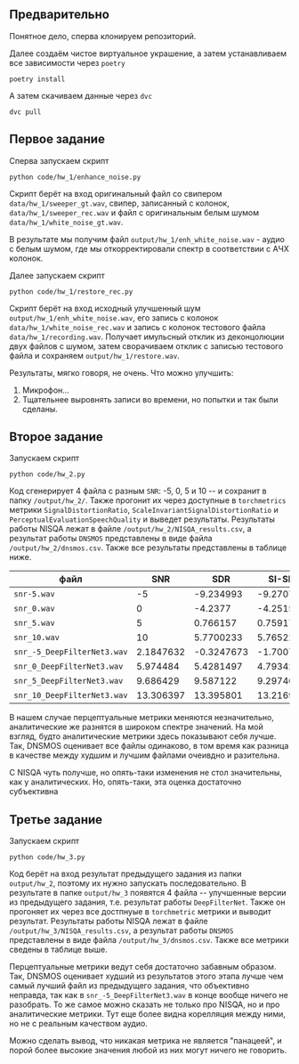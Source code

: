 ## Предварительно
Понятное дело, сперва клонируем репозиторий.

Далее создаём чистое виртуальное украшение, а затем устанавливаем все зависимости через `poetry`

```
poetry install
```

А затем скачиваем данные через `dvc`

```
dvc pull
```

## Первое задание

Сперва запускаем скрипт

```
python code/hw_1/enhance_noise.py
```
Скрипт берёт на вход оригинальный файл со свипером `data/hw_1/sweeper_gt.wav`, свипер, записанный с колонок, `data/hw_1/sweeper_rec.wav` и файл с оригинальным белым шумом `data/hw_1/white_noise_gt.wav`.

В результате мы получим файл `output/hw_1/enh_white_noise.wav` - аудио с белым шумом, где мы откорректировали спектр в соответствии с АЧХ колонок.

Далее запускаем скрипт

```
python code/hw_1/restore_rec.py
```

Скрипт берёт на вход исходный улучшенный шум `output/hw_1/enh_white_noise.wav`, его запись с колонок `data/hw_1/white_noise_rec.wav` и запись с колонок тестового файла `data/hw_1/recording.wav`. Получает имульсный отклик из деконцолюции двух файлов с шумом, затем сворачиваем отклик с записью тестового файла и сохраняем `output/hw_1/restore.wav`.

Результаты, мягко говоря, не очень. Что можно улучшить:

1. Микрофон...
2. Тщательнее выровнять записи во времени, но попытки и так были сделаны.

## Второе задание

Запускаем скрипт

```
python code/hw_2.py
```

Код сгенерирует 4 файла с разным `SNR`: -5, 0, 5 и 10 -- и сохранит в папку
`/output/hw_2/`. Также прогонит их через доступные в `torchmetrics` метрики
`SignalDistortionRatio`, `ScaleInvariantSignalDistortionRatio` и
`PerceptualEvaluationSpeechQuality` и выведет результаты. Результаты работы
NISQA лежат в файле `/output/hw_2/NISQA_results.csv`, а результат работы `DNSMOS` представлены в виде
файла `/output/hw_2/dnsmos.csv`. Также все результаты представлены в таблице
ниже.




| файл | SNR | SDR | SI-SDR | PESQ | NISQA(mos_pred) | NISQA(noi_pred) | NISQA(dis_pred) | NISQA(col_pred) | NISQA(loud_pred) | DNSMOS | MOS |
| --- | --- | --- | --- | --- | --- | --- | --- | --- | --- | --- | --- |
| `snr-5.wav` | -5 | -9.234993 | -9.270756 | 1.0675446 | 0.604121 | 1.378376 | 2.705365 | 1.193014 | 1.404781 | 2.198392 | 1 |
| `snr_0.wav` | 0 | -4.2377 | -4.2515864 | 1.0548806 | 0.729355 | 1.345632 | 2.989924 | 1.434083 | 1.551345 | 2.3233156 | 2 |
| `snr_5.wav` | 5 | 0.766157 | 0.75917494 | 1.0769463 | 1.121786 | 1.315253 | 4.240198 | 2.908588 | 2.477383 | 2.4289048 | 2 |
| `snr_10.wav` | 10 | 5.7700233 | 5.7652206 | 1.1613451 | 2.027135 | 1.249655 | 4.376255 | 3.407032 | 3.099280 | 2.7627323 | 4 |
| `snr_-5_DeepFilterNet3.wav` | 2.1847632 | -0.3247673 | -1.7007704 | 1.1593353 | 2.4909081 | 2.6110985 | 2.886099 | 2.9643068 | 3.1617444 | 3.04381823 | 1 |
| `snr_0_DeepFilterNet3.wav` | 5.974484 | 5.4281497 | 4.793428 | 1.4118621 | 3.184651 | 2.996207 | 4.084453 | 3.7316866 | 3.8693864 | 3.4055948 | 1 |
| `snr_5_DeepFilterNet3.wav` | 9.686429 | 9.587122 | 9.297464 | 1.8285072 | 4.0152526 | 3.7126563 | 4.3300858 | 4.124518 | 4.21834 | 3.938565 | 4 |
| `snr_10_DeepFilterNet3.wav` | 13.306397 | 13.395801 | 13.216998 | 2.294505 | 4.4459743 | 4.2683206 | 4.5119596 | 4.273391 | 4.426126 | 3.994667 | 5 |


В нашем случае перцептуальные метрики меняются незначительно, аналитические же разнятся в широком спектре значений. На мой взгляд, будто аналитические метрики здесь показывают себя лучше. Так, DNSMOS оценивает все файлы одинаково, в том время как разница в качестве между худшим и лучшим файлами очеивдно и разительна.

С NISQA чуть получше, но опять-таки изменения не стол значительны, как у аналитических. Но, опять-таки, эта оценка достаточно субъективна

## Третье задание

Запускаем скрипт

```
python code/hw_3.py
```

Код берёт на вход результат предыдущего задания из папки `output/hw_2`, поэтому их нужно запускать последовательно. В результате в папке `output/hw_3` появятся 4 файла -- улучшенные версии из предыдущего задания, т.е. результат работы `DeepFilterNet`. Также он прогоняет их через все достпнуые в `torchmetric` метрики и выводит результат. Результаты работы NISQA лежат в файле `/output/hw_3/NISQA_results.csv`, а результат работы `DNSMOS` представлены в виде файла `/output/hw_3/dnsmos.csv`.  Также все метрики сведены в таблице выше.

Перцептуальные метрики ведут себя достаточно забавным образом. Так, DNSMOS оценивает худший из результатов этого этапа лучше чем самый лучший файл из предыдущего задания, что объективно неправда, так как в `snr_-5_DeepFilterNet3.wav` в конце вообще ничего не разобрать. То же самое можно сказать не только про NISQA, но и про аналитические метрики. Тут еще более видна корелляция между ними, но не с реальным качеством аудио.

Можно сделать вывод, что никакая метрика не является "панацеей", и порой более высокие значения любой из них могут ничего не говорить.
